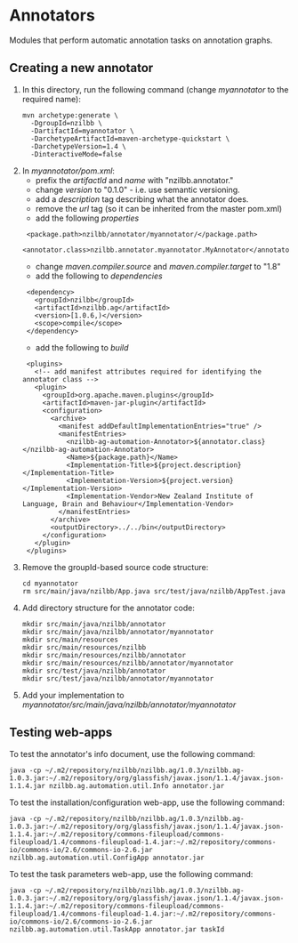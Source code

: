 # Annotators

Modules that perform automatic annotation tasks on annotation graphs.

## Creating a new annotator

1. In this directory, run the following command (change *myannotator* to the required name):
   ```
   mvn archetype:generate \
     -DgroupId=nzilbb \
     -DartifactId=myannotator \
     -DarchetypeArtifactId=maven-archetype-quickstart \
     -DarchetypeVersion=1.4 \
     -DinteractiveMode=false
   ```
2. In *myannotator/pom.xml*:
   - prefix the *artifactId* and *name* with "nzilbb.annotator."
   - change *version* to "0.1.0" - i.e. use semantic versioning.
   - add a *description* tag describing what the annotator does.
   - remove the *url* tag (so it can be inherited from the master pom.xml)
   - add the following *properties*
   ```
    <package.path>nzilbb/annotator/myannotator/</package.path>
    <annotator.class>nzilbb.annotator.myannotator.MyAnnotator</annotator.class>
   ```
   - change *maven.compiler.source* and *maven.compiler.target* to "1.8"
   - add the following to *dependencies*
   ```
    <dependency>
      <groupId>nzilbb</groupId>
      <artifactId>nzilbb.ag</artifactId>
      <version>[1.0.6,)</version>
      <scope>compile</scope>
    </dependency>
   ```
   - add the following to *build*
   ```
    <plugins>
      <!-- add manifest attributes required for identifying the annotator class -->
      <plugin>
        <groupId>org.apache.maven.plugins</groupId>
        <artifactId>maven-jar-plugin</artifactId>
        <configuration>
          <archive>
            <manifest addDefaultImplementationEntries="true" />
            <manifestEntries>
              <nzilbb-ag-automation-Annotator>${annotator.class}</nzilbb-ag-automation-Annotator>
              <Name>${package.path}</Name>
              <Implementation-Title>${project.description}</Implementation-Title>
              <Implementation-Version>${project.version}</Implementation-Version>
              <Implementation-Vendor>New Zealand Institute of Language, Brain and Behaviour</Implementation-Vendor>
            </manifestEntries>
          </archive>
          <outputDirectory>../../bin</outputDirectory>
        </configuration>
      </plugin>
    </plugins>
   ```
3. Remove the groupId-based source code structure:
   ```
   cd myannotator
   rm src/main/java/nzilbb/App.java src/test/java/nzilbb/AppTest.java
   ```
4. Add directory structure for the annotator code:
   ```
   mkdir src/main/java/nzilbb/annotator
   mkdir src/main/java/nzilbb/annotator/myannotator
   mkdir src/main/resources
   mkdir src/main/resources/nzilbb
   mkdir src/main/resources/nzilbb/annotator
   mkdir src/main/resources/nzilbb/annotator/myannotator
   mkdir src/test/java/nzilbb/annotator
   mkdir src/test/java/nzilbb/annotator/myannotator
   ```
5. Add your implementation to *myannotator/src/main/java/nzilbb/annotator/myannotator*

## Testing web-apps

To test the annotator's info document, use the following command:

```
java -cp ~/.m2/repository/nzilbb/nzilbb.ag/1.0.3/nzilbb.ag-1.0.3.jar:~/.m2/repository/org/glassfish/javax.json/1.1.4/javax.json-1.1.4.jar nzilbb.ag.automation.util.Info annotator.jar
```

To test the installation/configuration web-app, use the following command:

```
java -cp ~/.m2/repository/nzilbb/nzilbb.ag/1.0.3/nzilbb.ag-1.0.3.jar:~/.m2/repository/org/glassfish/javax.json/1.1.4/javax.json-1.1.4.jar:~/.m2/repository/commons-fileupload/commons-fileupload/1.4/commons-fileupload-1.4.jar:~/.m2/repository/commons-io/commons-io/2.6/commons-io-2.6.jar  nzilbb.ag.automation.util.ConfigApp annotator.jar
```

To test the task parameters web-app, use the following command:

```
java -cp ~/.m2/repository/nzilbb/nzilbb.ag/1.0.3/nzilbb.ag-1.0.3.jar:~/.m2/repository/org/glassfish/javax.json/1.1.4/javax.json-1.1.4.jar:~/.m2/repository/commons-fileupload/commons-fileupload/1.4/commons-fileupload-1.4.jar:~/.m2/repository/commons-io/commons-io/2.6/commons-io-2.6.jar  nzilbb.ag.automation.util.TaskApp annotator.jar taskId
```